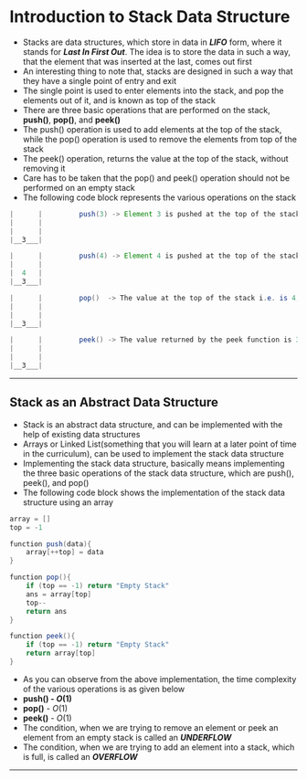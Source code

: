 # Introduction to Stack Data Structure

- Stacks are data structures, which store in data in ***LIFO*** form, where it stands for ***Last In First Out***.   The idea is to store the data in such a way, that the element that was inserted at the last, comes out first
- An interesting thing to note that, stacks are designed in such a way that they have a single point of entry and exit
- The single point is used to enter elements into the stack, and pop the elements out of it, and is known as top of the stack
- There are three basic operations that are performed on the stack, **push()**, **pop()**, and **peek()**
- The push() operation is used to add elements at the top of the stack, while the pop() operation is used to remove the elements from top of the stack
- The peek() operation, returns the value at the top of the stack, without removing it
- Care has to be taken that the pop() and peek() operation should not be performed on an empty stack
- The following code block represents the various operations on the stack

```java
|      |         push(3) -> Element 3 is pushed at the top of the stack
|      |         
|      |         
|__3___|    

|      |         push(4) -> Element 4 is pushed at the top of the stack
|      |         
|  4   |         
|__3___|    

|      |         pop()  -> The value at the top of the stack i.e. is 4, is removed from the top of the stack
|      |         
|      |         
|__3___|  

|      |         peek() -> The value returned by the peek function is 3, the value at the top of the stack
|      |         
|      |         
|__3___|     
```

---

## **Stack as an Abstract Data Structure**

- Stack is an abstract data structure, and can be implemented with the help of existing data structures
- Arrays or Linked List(something that you will learn at a later point of time in the curriculum), can be used to implement the stack data structure
- Implementing the stack data structure, basically means implementing the three basic operations of the stack data structure, which are push(), peek(), and pop()
- The following code block shows the implementation of the stack data structure using an array

```java
array = []
top = -1

function push(data){
	array[++top] = data
}

function pop(){
	if (top == -1) return "Empty Stack"
	ans = array[top]
	top--
	return ans
}

function peek(){
	if (top == -1) return "Empty Stack"
	return array[top]
}
```

- As you can observe from the above implementation, the time complexity of the various operations is as given below
- **push() - $O(1)$**
- **pop()** - $O(1)$
- **peek()** - $O(1)$
- The condition, when we are trying to remove an element or peek an element from an empty stack is called an ***UNDERFLOW***
- The condition, when we are trying to add an element into a stack, which is full, is called an ***OVERFLOW***

---
